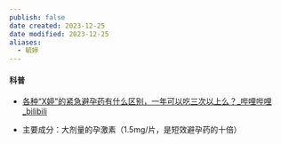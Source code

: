 ```yaml
---
publish: false
date created: 2023-12-25
date modified: 2023-12-25
aliases:
  - 毓婷
---
```

#### 科普

+ [各种“X婷”的紧急避孕药有什么区别，一年可以吃三次以上么？_哔哩哔哩_bilibili](https://www.bilibili.com/video/BV1bj411v7om/?spm_id_from=333.337.search-card.all.click&vd_source=738a03cd7c8635f8c51ee2b80d48c182)

+ 主要成分：大剂量的孕激素（1.5mg/片，是短效避孕药的十倍）